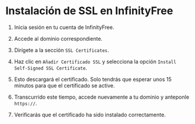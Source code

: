 # Instalación de SSL en InfinityFree

1) Inicia sesión en tu cuenta de InfinityFree.

2) Accede al dominio correspondiente.

3) Dirígete a la sección `SSL Certificates`.

4) Haz clic en `Añadir Certificado SSL` y selecciona la opción `Install Self-Signed SSL Certificate`.

5) Esto descargará el certificado. Solo tendrás que esperar unos 15 minutos para que el certificado se active.

6) Transcurrido este tiempo, accede nuevamente a tu dominio y anteponle `https://`.

7) Verificarás que el certificado ha sido instalado correctamente.
